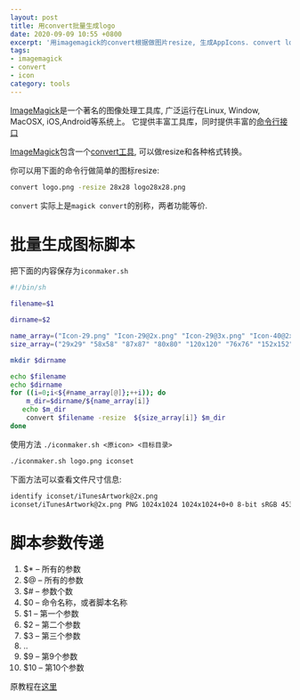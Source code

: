 ```yaml
---
layout: post
title: 用convert批量生成logo
date: 2020-09-09 10:55 +0800
excerpt: '用imagemagick的convert根据做图片resize, 生成AppIcons. convert logo.png -resize 28x28 logo28x28.png'
tags:
- imagemagick
- convert
- icon
category: tools
---
```

[ImageMagick](https://imagemagick.org/)是一个著名的图像处理工具库, 广泛运行在Linux, Window, MacOSX, iOS,Android等系统上。
它提供丰富工具库，同时提供丰富的[命令行接口](https://imagemagick.org/script/command-line-processing.php)


[ImageMagick](https://imagemagick.org/)包含一个[convert工具](https://imagemagick.org/script/convert.php), 可以做resize和各种格式转换。


你可以用下面的命令行做简单的图标resize:

~~~sh
convert logo.png -resize 28x28 logo28x28.png
~~~


`convert` 实际上是`magick convert`的别称，两者功能等价.


# 批量生成图标脚本

把下面的内容保存为`iconmaker.sh`
~~~sh
#!/bin/sh

filename=$1

dirname=$2

name_array=("Icon-29.png" "Icon-29@2x.png" "Icon-29@3x.png" "Icon-40@2x.png" "Icon-40@3x.png" "Icon-76.png" "Icon-76@2x.png" "Icon-60@2x.png" "Icon-60@3x.png" "iTunesArtwork.png" "iTunesArtwork@2x.png")
size_array=("29x29" "58x58" "87x87" "80x80" "120x120" "76x76" "152x152" "120x120" "180x180" "512x512" "1024x1024")

mkdir $dirname

echo $filename
echo $dirname
for ((i=0;i<${#name_array[@]};++i)); do
    m_dir=$dirname/${name_array[i]}
   echo $m_dir
    convert $filename -resize  ${size_array[i]} $m_dir
done
~~~

使用方法 `./iconmaker.sh <原icon> <目标目录>`
~~~sh
./iconmaker.sh logo.png iconset
~~~

下面方法可以查看文件尺寸信息: 

~~~sh
identify iconset/iTunesArtwork@2x.png
iconset/iTunesArtwork@2x.png PNG 1024x1024 1024x1024+0+0 8-bit sRGB 453198B 0.000u 0:00.000
~~~

# 脚本参数传递

1. $* – 所有的参数
1. $@ – 所有的参数
1. $# – 参数个数
1. $0 – 命令名称，或者脚本名称
1. $1 – 第一个参数
1. $2 – 第二个参数
1. $3 – 第三个参数
1. ..
1. $9 – 第9个参数
1. $10 – 第10个参数

原教程在[这里](https://tecadmin.net/pass-command-line-arguments-in-shell-script/)